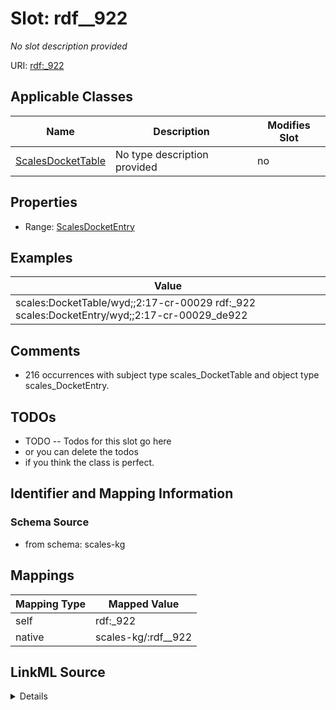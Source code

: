 

# Slot: rdf__922


_No slot description provided_





URI: [rdf:_922](http://www.w3.org/1999/02/22-rdf-syntax-ns#_922)



<!-- no inheritance hierarchy -->





## Applicable Classes

| Name | Description | Modifies Slot |
| --- | --- | --- |
| [ScalesDocketTable](../classes/ScalesDocketTable.md) | No type description provided |  no  |







## Properties

* Range: [ScalesDocketEntry](../classes/ScalesDocketEntry.md)






## Examples

| Value |
| --- |
| scales:DocketTable/wyd;;2:17-cr-00029 rdf:_922 scales:DocketEntry/wyd;;2:17-cr-00029_de922 |

## Comments

* 216 occurrences with subject type scales_DocketTable and object type scales_DocketEntry.

## TODOs

* TODO -- Todos for this slot go here
* or you can delete the todos
* if you think the class is perfect.

## Identifier and Mapping Information







### Schema Source


* from schema: scales-kg




## Mappings

| Mapping Type | Mapped Value |
| ---  | ---  |
| self | rdf:_922 |
| native | scales-kg/:rdf__922 |




## LinkML Source

<details>
```yaml
name: rdf__922
description: No slot description provided
todos:
- TODO -- Todos for this slot go here
- or you can delete the todos
- if you think the class is perfect.
comments:
- 216 occurrences with subject type scales_DocketTable and object type scales_DocketEntry.
examples:
- value: scales:DocketTable/wyd;;2:17-cr-00029 rdf:_922 scales:DocketEntry/wyd;;2:17-cr-00029_de922
from_schema: scales-kg
rank: 1000
slot_uri: rdf:_922
alias: rdf__922
domain_of:
- scales_DocketTable
range: scales_DocketEntry

```
</details>